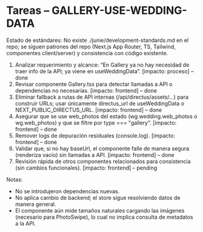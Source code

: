 # Tareas – GALLERY-USE-WEDDING-DATA

Estado de estándares: No existe ./junie/development-standards.md en el repo; se siguen patrones del repo (Next.js App Router, TS, Tailwind, componentes client/server) y consistencia con código existente.

1. Analizar requerimiento y alcance: “En Gallery ya no hay necesidad de traer info de la API; ya viene en useWeddingData”. [impacto: proceso] – done
2. Revisar componente Gallery.tsx para detectar llamadas a API o dependencias no necesarias. [impacto: frontend] – done
3. Eliminar fallback a rutas de API internas (/api/directus/assets/...) para construir URLs; usar únicamente directus_url de useWeddingData o NEXT_PUBLIC_DIRECTUS_URL. [impacto: frontend] – done
4. Asegurar que se use web_photos del estado (wg.wedding.web_photos o wg.web_photos) y que se filtre por type === "gallery". [impacto: frontend] – done
5. Remover logs de depuración residuales (console.log). [impacto: frontend] – done
6. Validar que, si no hay baseUrl, el componente falle de manera segura (renderiza vacío) sin llamadas a API. [impacto: frontend] – done
7. Revisión rápida de otros componentes relacionados para consistencia (sin cambios funcionales). [impacto: frontend] – pending

Notas:
- No se introdujeron dependencias nuevas.
- No aplica cambio de backend; el store sigue resolviendo datos de manera general.
- El componente aún mide tamaños naturales cargando las imágenes (necesario para PhotoSwipe), lo cual no implica consulta de metadatos a la API.
